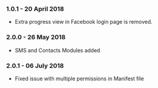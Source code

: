
### 1.0.1 - 20 April 2018
- Extra progress view in Facebook login page is removed.

### 2.0.0 - 26 May 2018
- SMS and Contacts Modules added

### 2.0.1 - 06 July 2018
- Fixed issue with multiple permissions in Manifest file

